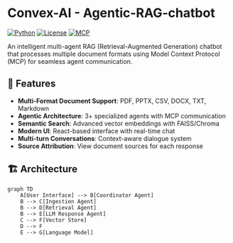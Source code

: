 # Convex-AI - Agentic-RAG-chatbot


[![Python](https://img.shields.io/badge/Python-3.8+-blue.svg)](https://python.org)
[![License](https://img.shields.io/badge/License-MIT-green.svg)](LICENSE)
[![MCP](https://img.shields.io/badge/MCP-Enabled-purple.svg)](https://github.com/modelcontextprotocol)

An intelligent multi-agent RAG (Retrieval-Augmented Generation) chatbot that processes multiple document formats using Model Context Protocol (MCP) for seamless agent communication.

## 🌟 Features

- **Multi-Format Document Support**: PDF, PPTX, CSV, DOCX, TXT, Markdown
- **Agentic Architecture**: 3+ specialized agents with MCP communication
- **Semantic Search**: Advanced vector embeddings with FAISS/Chroma
- **Modern UI**: React-based interface with real-time chat
- **Multi-turn Conversations**: Context-aware dialogue system
- **Source Attribution**: View document sources for each response

## 🏗️ Architecture

```mermaid
graph TD
    A[User Interface] --> B[Coordinator Agent]
    B --> C[Ingestion Agent]
    B --> D[Retrieval Agent] 
    B --> E[LLM Response Agent]
    C --> F[Vector Store]
    D --> F
    E --> G[Language Model]
